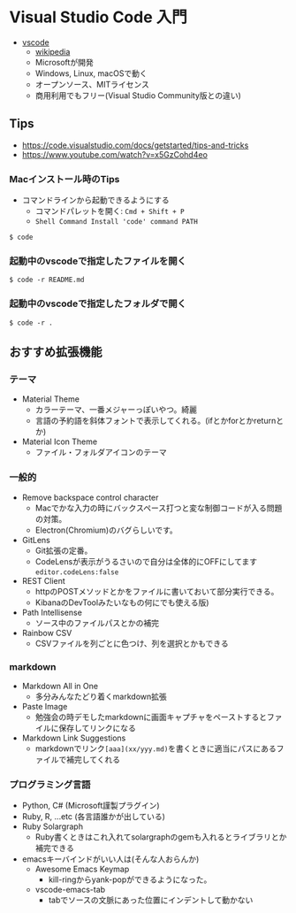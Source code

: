 # Visual Studio Code 入門

* [vscode](https://code.visualstudio.com/)
  * [wikipedia](https://en.wikipedia.org/wiki/Visual_Studio_Code)
  * Microsoftが開発
  * Windows, Linux, macOSで動く
  * オープンソース、MITライセンス
  * 商用利用でもフリー(Visual Studio Community版との違い)

## Tips

* https://code.visualstudio.com/docs/getstarted/tips-and-tricks
* https://www.youtube.com/watch?v=x5GzCohd4eo

### Macインストール時のTips

* コマンドラインから起動できるようにする
  * コマンドパレットを開く: ```Cmd + Shift + P```
  * ```Shell Command Install 'code' command PATH```

```console
$ code
``` 

### 起動中のvscodeで指定したファイルを開く

```console
$ code -r README.md 
``` 

### 起動中のvscodeで指定したフォルダで開く

```console
$ code -r .
``` 

## おすすめ拡張機能

### テーマ

* Material Theme
  * カラーテーマ、一番メジャーっぽいやつ。綺麗
  * 言語の予約語を斜体フォントで表示してくれる。(ifとかforとかreturnとか)
* Material Icon Theme
  * ファイル・フォルダアイコンのテーマ

### 一般的
 
* Remove backspace control character
  * Macでかな入力の時にバックスペース打つと変な制御コードが入る問題の対策。
  * Electron(Chromium)のバグらしいです。
* GitLens
  * Git拡張の定番。
  * CodeLensが表示がうるさいので自分は全体的にOFFにしてます```editor.codeLens:false```
* REST Client
  * httpのPOSTメソッドとかをファイルに書いておいて部分実行できる。
  * KibanaのDevToolみたいなもの何にでも使える版)
* Path Intellisense
  * ソース中のファイルパスとかの補完
* Rainbow CSV
  * CSVファイルを列ごとに色つけ、列を選択とかもできる

### markdown

* Markdown All in One
  * 多分みんなたどり着くmarkdown拡張
* Paste Image
  * 勉強会の時デモしたmarkdownに画面キャプチャをペーストするとファイルに保存してリンクになる
* Markdown Link Suggestions
  * markdownでリンク```[aaa](xx/yyy.md)```を書くときに適当にパスにあるファイルで補完してくれる

### プログラミング言語

* Python, C# (Microsoft謹製プラグイン)
* Ruby, R, ...etc (各言語誰かが出している)
* Ruby Solargraph
  * Ruby書くときはこれ入れてsolargraphのgemも入れるとライブラリとか補完できる
* emacsキーバインドがいい人は(そんな人おらんか)
  * Awesome Emacs Keymap
    * kill-ringからyank-popができるようになった。
  * vscode-emacs-tab
    * tabでソースの文脈にあった位置にインデントして動かない
